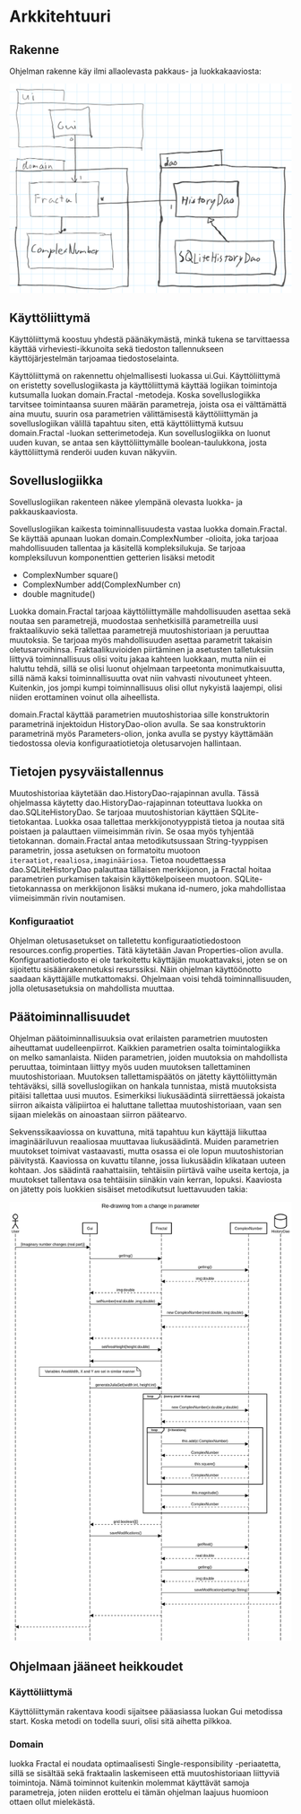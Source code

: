 # Arkkitehtuuri

## Rakenne

Ohjelman rakenne käy ilmi allaolevasta pakkaus- ja luokkakaaviosta:

![](https://raw.githubusercontent.com/tuomoart/ot-harjoitustyo/master/dokumentointi/kuvat/luokkakaavio.png)


## Käyttöliittymä

Käyttöliittymä koostuu yhdestä päänäkymästä, minkä tukena se tarvittaessa käyttää virheviesti-ikkunoita sekä tiedoston tallennukseen käyttöjärjestelmän tarjoamaa tiedostoselainta.

Käyttöliittymä on rakennettu ohjelmallisesti luokassa ui.Gui. Käyttöliittymä on eristetty sovelluslogiikasta ja käyttöliittymä käyttää logiikan toimintoja kutsumalla luokan domain.Fractal -metodeja. Koska sovelluslogiikka tarvitsee toimintaansa suuren määrän parametreja, joista osa ei välttämättä aina muutu, suurin osa parametrien välittämisestä käyttöliittymän ja sovelluslogiikan välillä tapahtuu siten, että käyttöliittymä kutsuu domain.Fractal -luokan setterimetodeja. Kun sovelluslogiikka on luonut uuden kuvan, se antaa sen käyttöliittymälle boolean-taulukkona, josta käyttöliittymä renderöi uuden kuvan näkyviin.


## Sovelluslogiikka

Sovelluslogiikan rakenteen näkee ylempänä olevasta luokka- ja pakkauskaaviosta.

Sovelluslogiikan kaikesta toiminnallisuudesta vastaa luokka domain.Fractal. Se käyttää apunaan luokan domain.ComplexNumber -olioita, joka tarjoaa mahdollisuuden tallentaa ja käsitellä kompleksilukuja. Se tarjoaa kompleksiluvun komponenttien getterien lisäksi metodit

- ComplexNumber square()
- ComplexNumber add(ComplexNumber cn)
- double magnitude()

Luokka domain.Fractal tarjoaa käyttöliittymälle mahdollisuuden asettaa sekä noutaa sen parametrejä, muodostaa senhetkisillä parametreilla uusi fraktaalikuvio sekä tallettaa parametrejä muutoshistoriaan ja peruuttaa muutoksia. Se tarjoaa myös mahdollisuuden asettaa parametrit takaisin oletusarvoihinsa. Fraktaalikuvioiden piirtäminen ja asetusten talletuksiin liittyvä toiminnallisuus olisi voitu jakaa kahteen luokkaan, mutta niin ei haluttu tehdä, sillä se olisi luonut ohjelmaan tarpeetonta monimutkaisuutta, sillä nämä kaksi toiminnallisuutta ovat niin vahvasti nivoutuneet yhteen. Kuitenkin, jos jompi kumpi toiminnallisuus olisi ollut nykyistä laajempi, olisi niiden erottaminen voinut olla aiheellista.

domain.Fractal käyttää parametrien muutoshistoriaa sille konstruktorin parametrinä injektoidun HistoryDao-olion avulla. Se saa konstruktorin parametrinä myös Parameters-olion, jonka avulla se pystyy käyttämään tiedostossa olevia konfiguraatiotietoja oletusarvojen hallintaan.


## Tietojen pysyväistallennus

Muutoshistoriaa käytetään dao.HistoryDao-rajapinnan avulla. Tässä ohjelmassa käytetty dao.HistoryDao-rajapinnan toteuttava luokka on dao.SQLiteHistoryDao. Se tarjoaa muutoshistorian käyttäen SQLite-tietokantaa. Luokka osaa tallettaa merkkijonotyyppistä tietoa ja noutaa sitä poistaen ja palauttaen viimeisimmän rivin. Se osaa myös tyhjentää tietokannan. domain.Fractal antaa metodikutsussaan String-tyyppisen parametrin, jossa asetuksen on formatoitu muotoon `iteraatiot,reaaliosa,imaginääriosa`. Tietoa noudettaessa dao.SQLiteHistoryDao palauttaa tällaisen merkkijonon, ja Fractal hoitaa parametrien purkamisen takaisin käyttökelpoiseen muotoon. SQLite-tietokannassa on merkkijonon lisäksi mukana id-numero, joka mahdollistaa viimeisimmän rivin noutamisen.

### Konfiguraatiot

Ohjelman oletusasetukset on talletettu konfiguraatiotiedostoon resources.config.properties. Tätä käytetään Javan Properties-olion avulla. Konfiguraatiotiedosto ei ole tarkoitettu käyttäjän muokattavaksi, joten se on sijoitettu sisäänrakennetuksi resurssiksi. Näin ohjelman käyttöönotto saadaan käyttäjälle mutkattomaksi. Ohjelmaan voisi tehdä toiminnallisuuden, jolla oletusasetuksia on mahdollista muuttaa.


## Päätoiminnallisuudet

Ohjelman päätoiminnallisuuksia ovat erilaisten parametrien muutosten aiheuttamat uudelleenpiirrot. Kaikkien parametrien osalta toimintalogiikka on melko samanlaista. Niiden parametrien, joiden muutoksia on mahdollista peruuttaa, toimintaan liittyy myös uuden muutoksen tallettaminen muutoshistoriaan. Muutoksen tallettamispäätös on jätetty käyttöliittymän tehtäväksi, sillä sovelluslogiikan on hankala tunnistaa, mistä muutoksista pitäisi tallettaa uusi muutos. Esimerkiksi liukusäädintä siirrettäessä jokaista siirron aikaista välipiirtoa ei haluttane tallettaa muutoshistoriaan, vaan sen sijaan mielekäs on ainoastaan siirron päätearvo.

Sekvenssikaaviossa on kuvattuna, mitä tapahtuu kun käyttäjä liikuttaa imaginääriluvun reaaliosaa muuttavaa liukusäädintä. Muiden parametrien muutokset toimivat vastaavasti, mutta osassa ei ole lopun muutoshistorian päivitystä. Kaaviossa on kuvattu tilanne, jossa liukusäädin klikataan uuteen kohtaan. Jos säädintä raahattaisiin, tehtäisiin piirtävä vaihe useita kertoja, ja muutokset tallentava osa tehtäisiin siinäkin vain kerran, lopuksi. Kaaviosta on jätetty pois luokkien sisäiset metodikutsut luettavuuden takia:

![](https://raw.githubusercontent.com/tuomoart/ot-harjoitustyo/master/dokumentointi/kuvat/sekvenssikaavio.png)


## Ohjelmaan jääneet heikkoudet

### Käyttöliittymä

Käyttöliittymän rakentava koodi sijaitsee pääasiassa luokan Gui metodissa start. Koska metodi on todella suuri, olisi sitä aihetta pilkkoa.


### Domain

luokka Fractal ei noudata optimaalisesti Single-responsibility -periaatetta, sillä se sisältää sekä fraktaalin laskemiseen että muutoshistoriaan liittyviä toimintoja. Nämä toiminnot kuitenkin molemmat käyttävät samoja parametreja, joten niiden erottelu ei tämän ohjelman laajuus huomioon ottaen ollut mielekästä.
